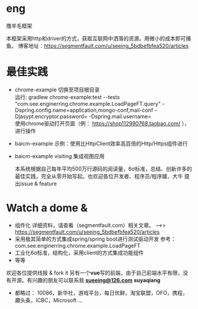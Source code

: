 # eng
撸羊毛框架

本框架采用http和driver的方式，获取互联网中洒落的资源。用微小的成本即可捕鱼。
博客地址：https://segmentfault.com/u/seeing_5bdbefbfea520/articles

# 最佳实践
- chrome-example
  切换至项目根目录  
  运行: gradlew chrome-example:test --tests "com.see.enginerring.chrome.example.LoadPageFT.query" -Dspring.config.name=application,mongo-conf,mail-conf -Djasypt.encryptor.password= -Dspring.mail.username=  
  使用chrome驱动打开页面（例： https://shop112990768.taobao.com/ ），进行操作

- baicm-example
  示例：使用比HttpClient效率高百倍的Http/Https组件进行
  
- baicm-example
  visiting
  集成视图应用
  
  
  本系统根据自己每年平均500万行源码的阅读量，6σ标准，总结、创新许多的最佳实践，完全从零开始写起。也欢迎各位开发者、程序员/程序媛、大牛 提出issue & feature
  
  
# Watch a dome &
  - 组件化
      详细资料，请查看（segmentfault.com）相关文章。  -->>  https://segmentfault.com/u/seeing_5bdbefbfea520/articles
  - 采用极其简单的方式集成spring/spring boot进行测试驱动开发
      参考：com.see.enginerring.chrome.example.LoadPageFT
  - 工业化6σ标准，结构化，采用client的方式集成功能组件
  - 等等
  
  欢迎各位提供线报 & fork it
  另有一个**vue**写的前端，由于自己前端水平有限，没有开源。有兴趣的朋友可以联系我
  **sueeing@126.com**
  **suyaqiang**
  
  
  - 都略过：
    10086，新华社，游戏平台，每日优鲜，淘宝联盟，OFO，携程， 趣头条，ICBC，Microsoft ... 
  
  
